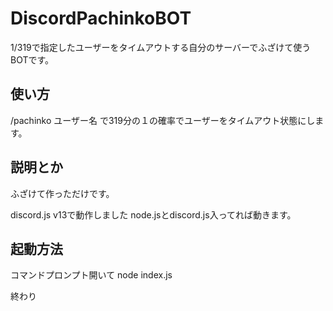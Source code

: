 # DiscordPachinkoBOT
1/319で指定したユーザーをタイムアウトする自分のサーバーでふざけて使うBOTです。

## 使い方
/pachinko ユーザー名
で319分の１の確率でユーザーをタイムアウト状態にします。

## 説明とか
ふざけて作っただけです。

discord.js v13で動作しました
node.jsとdiscord.js入ってれば動きます。


## 起動方法
コマンドプロンプト開いて
node index.js

終わり
